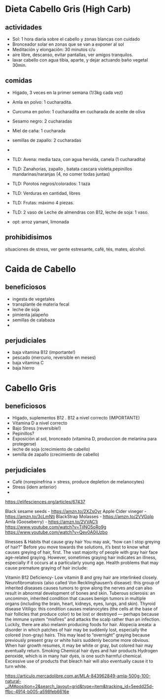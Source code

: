# Dieta Cabello Gris (High Carb)
## actividades
- Sol: 1 hora diaria sobre el cabello y zonas blancas con cuidado
- Bronceador solar en zonas que se van a exponer al sol
- Meditación y elongación: 30 minutos c/u
- aire libre, descanso, evitar pantallas, ver amigos tranquilos.
- lavar cabello con agua tibia, aparte, y dejar actuando baño vegetal 30min.
## comidas
- Higado, 3 veces en la primer semana (1/3kg cada vez)

- Amla en polvo: 1 cucharadita.
- Curcuma en polvo: 1 cucharadita en cucharada de aceite de oliva
- Sesamo negro: 2 cucharadas
- Miel de caña: 1 cucharada
- semillas de zapallo: 2 cucharadas
-
- TLD: Avena: media taza, con agua hervida, canela (1 cucharadita)
- TLD: Zanahorias, zapallo , batata cascara violeta,pepinillos  mandarinas/naranjas (4, no comer todas juntas)
- TLD: Porotos negros/colorados: 1 taza
- TLD: Verduras en cantidad, libres
- TLD: Frutas: máximo 4 piezas.

- TLD: 2 vaso de Leche de almendras con B12, leche de soja: 1 vaso.

- opt: arroz yamaní, limonada

## prohibidisimos
situaciones de stress, ver gente estresante, café, tés, mates, alcohol.

# Caida de Cabello
## beneficiosos
- ingesta de vegetales
- transplante de materia fecal
- leche de soja
- pimienta jalapeño
- semillas de calabaza
- 
## perjudiciales
- baja vitamina B12 (importante!)
- pescado (mercurio, reversible en meses)
- baja vitamina C 
- baja hierro

# Cabello Gris

## beneficiosos
- Higado, suplementos B12 . B12 a nivel correcto (IMPORTANTE)
- Vitamina D a nivel correcto
- Bajo Stress (reversible!)
- Pepinillos?
- Exposiciòn al sol, bronceado (vitamina D, produccion de melanina para protegerse)
- leche de soja (crecimiento de cabello)
- semilla de zapallo (crecimiento de cabello)
## perjudiciales
- Café (norepinefrina > stress, produce depletion de melanocytes)
- Stress (idem anterior)
-
https://elifesciences.org/articles/67437

Black sesame seeds              - https://amzn.to/2XZsOyr
Apple Cider vineger               - https://amzn.to/3cLmNtj
BlackStrap Molasses            - https://amzn.to/2VVGqIp
Amla (Gooseberry)                - https://amzn.to/2VVAC1i
https://www.youtube.com/watch?v=TiINO5oRo9g
https://www.youtube.com/watch?v=Qev0A0iUzbo

Illnesses & Habits  that cause gray hair
You may ask, “how can I stop greying of hair?” Before you move towards the solutions, it’s best to know what causes greying of hair, first. The vast majority of people with gray hair face age-related graying. However, sometimes graying hair indicates an illness, especially if it occurs at a particularly young age. Health problems that may cause premature graying of hair include:

Vitamin B12 Deficiency- Low vitamin B and grey hair are interlinked closely.
Neurofibromatosis (also called Von Recklinghausen’s disease): this group of inherited diseases causes tumors to grow along the nerves and can also result in abnormal development of bones and skin.
Tuberous sclerosis: an uncommon, inherited condition that causes benign tumors in multiple organs (including the brain, heart, kidneys, eyes, lungs, and skin).
Thyroid disease
Vitiligo: this condition causes melanocytes (the cells at the base of hair follicles that produce color) to be lost or destroyed — perhaps because the immune system “misfires” and attacks the scalp rather than an infection. Luckily, there are also melanin producing foods for hair.
Alopecia areata: a disorder in which patches of hair may be suddenly lost, especially the colored (non-gray) hairs. This may lead to “overnight” graying because previously present gray or white hairs suddenly become more obvious. When hair growth resumes, it may be white or gray, but colored hair may eventually return.
Smoking
Chemical hair dyes and hair products
Hydrogen peroxide, which is in many hair dyes, is one such harmful chemical. Excessive use of products that bleach hair will also eventually cause it to turn white.

https://articulo.mercadolibre.com.ar/MLA-843962849-amla-500g-100-natural-_JM#position=2&search_layout=grid&type=item&tracking_id=5eedd25d-ffbc-4914-b005-a598feb6616e
